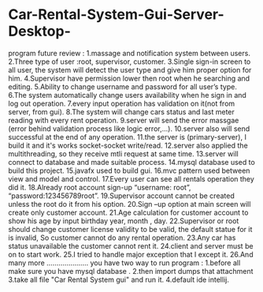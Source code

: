 # Car-Rental-System-Gui-Server-Desktop-
program future review : 1.massage and notification system between users. 2.Three type of user :root, supervisor, customer. 3.Single sign-in screen to all user, the system will detect the user type and give him proper option for him. 4.Supervisor have permission lower then root when he searching and editing. 5.Ability to change username and password for all user’s type. 6.The system automatically change users availability when he sign in and log out operation. 7.every input operation has validation on it(not from server, from gui). 8.The system will change cars status and last meter reading with every rent operation. 9.server will send the error massgae (error behind validation process like logic error,...). 10.server also will send successful at the end of any operation. 11.the server is (primary-server), I build it and it's works socket-socket write/read. 12.server also applied the multithreading, so they receive mtli request at same time. 13.server will connect to database and made suitable process.   14.mysql database used to build this project. 15.javafx used to build gui. 16.mvc pattern used between view and model and control. 17.Every user can see all rentals operation they did it.  18.Already root account sign-up “username: root”, “password:123456789root”. 19.Supervisor account cannot be created unless the root do it from his option. 20.Sign –up option at main screen will create only customer account. 21.Age calculation for customer account to show his age by input birthday year, month , day. 22.Supervisor or root should change customer license validity to be valid, the default statue for it is invalid, So customer cannot do any rental operation. 23.Any car has status unavailable the customer cannot rent it. 24.client and server must be on to start work. 25.I tried to handle major exception that I except it. 26.And many more …………………                  you have two way to run program : 1.before all make sure you have mysql database . 2.then import dumps that attachment 3.take all file "Car Rental System gui" and run it. 4.default ide intellij. 
